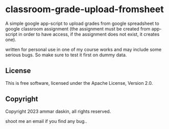 # classroom-grade-upload-fromsheet

A simple google app-script to upload grades from google spreadsheet to google classroom assignment (the assignment must be created from app-script in order to have access, if the assignment does not exist, it creates one).

written for personal use in one of my course works and may include some serious bugs. So make sure to test it first on dummy data.

## License
This is free software, licensed under the Apache License, Version 2.0.

## Copyright
Copyright 2023 ammar daskin, all rights reserved.

shoot me an email if you find any bug..
